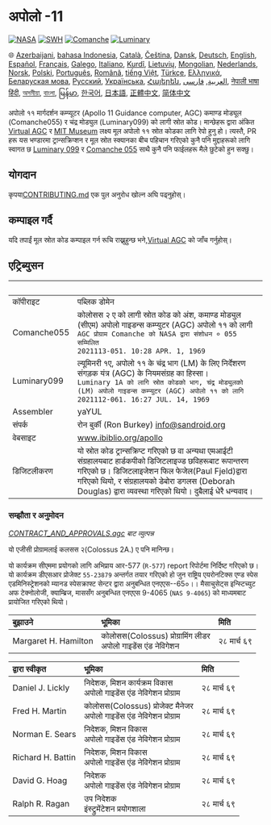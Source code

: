 # अपोलो -11

[![NASA][1]][2]
[![SWH]][SWH_URL]
[![Comanche]][ComancheMilestone]
[![Luminary]][LuminaryMilestone]

🌐
[Azerbaijani][AZ],
[bahasa Indonesia][ID],
[Català][CA],
[Čeština][CZ],
[Dansk][DA],
[Deutsch][DE],
[English][EN],
[Español][ES],
[Français][FR],
[Galego][GL],
[Italiano][IT],
[Kurdî][KU],
[Lietuvių][LT],
[Mongolian][MN],
[Nederlands][NL],
[Norsk][NO],
[Polski][PL],
[Português][PT_BR],
[Română][RO],
[tiếng Việt][VI],
[Türkçe][TR],
[Ελληνικά][GR],
[Беларуская мова][BE],
[Русский][RU],
[Українська][UK],
[Հայերեն][AM],
[العربية][AR],
[فارسی][FA],
[नेपाली भाषा][NE]
[हिंदी][HI_IN],
[অসমীয়া][AS_IN],
[বাংলা][BD_BN],
[မြန်မာ][MM],
[한국어][KO_KR],
[日本語][JA],
[正體中文][ZH_TW],
[简体中文][ZH_CN]

[AR]:README.ar.md
[AS_IN]:README.as_in.md
[AZ]:README.az.md
[BD_BN]:README.bd_bn.md
[BE]:README.be.md
[CA]:README.ca.md
[CZ]:README.cz.md
[DA]:README.da.md
[DE]:README.de.md
[EN]:../README.md
[ES]:README.es.md
[FA]:README.fa.md
[FR]:README.fr.md
[GL]:README.gl.md
[GR]:README.gr.md
[HI_IN]:README.hi_in.md
[ID]:README.id.md
[IT]:README.it.md
[JA]:README.ja.md
[KO_KR]:README.ko_kr.md
[KU]:README.ku.md
[LT]:README.lt.md
[MM]:README.mm.md
[MN]:README.mn.md
[NE]:README.ne.md
[NL]:README.nl.md
[NO]:README.no.md
[PL]:README.pl.md
[PT_BR]:README.pt_br.md
[RO]:README.ro.md
[RU]:README.ru.md
[TR]:README.tr.md
[UK]:README.uk.md
[AM]:README.am.md
[VI]:README.vi.md
[ZH_CN]:README.zh_cn.md
[ZH_TW]:README.zh_tw.md


अपोलो ११ मार्गदर्शन कम्प्यूटर (Apollo 11 Guidance computer, AGC) कमाण्ड मोड्यूल   (Comanche055) र चंद्र मोड्युल (Luminary099)  को लागी स्रोत कोड। मान्छेहरू द्वारा अंकित [Virtual AGC][3] र [MIT Museum][4] लक्ष्य मूल अपोलो ११ स्रोत कोडका लागि रेपो हुनु हो। त्यस्तै, PR हरू यस भण्डारमा ट्रान्सक्रिप्शन र मूल स्रोत स्क्यानका बीच पहिचान गरिएको कुनै पनि मुद्दाहरूको लागि स्वागत छ [Luminary 099][5] र [Comanche 055][6] साथै कुनै पनि फाईलहरू मैले छुटेको हुन सक्छु।

## योगदान

 कृपया[CONTRIBUTING.md][7] एक पुल अनुरोध खोल्न अघि पढ्नुहोस्।

## कम्पाइल गर्दै

यदि तपाईं मूल स्रोत कोड कम्पाइल गर्न रूचि राख्नुहुन्छ भने,[Virtual AGC][8] को जाँच गर्नुहोस्।

## एट्रिब्युसन

&nbsp;      | &nbsp;
:---------- | :-----
कॉपीराइट      | पब्लिक डोमेन
Comanche055 | कोलोसस २ ए को लागी स्रोत कोड को अंश, कमाण्ड मोड्युल (सीएम) अपोलो गाइडन्स कम्प्युटर (AGC) अपोलो ११ को लागी <br>`AGC प्रोग्राम Comanche को NASA द्वारा संशोधन ० 055 सम्मिलित`<br>`2021113-051. 10:28 APR. 1, 1969`
Luminary099 |  ल्यूमिनरी १ए, अपोलो ११ के चंद्र भाग (LM) के लिए निर्देशरण संगड़क यंत्र (AGC) के नियमसंग्रह का हिस्सा। <br>`Luminary 1A को लागि स्रोत कोडको भाग, चंद्र मोड्युलको (LM) अपोलो गाइडन्स कम्प्युटर (AGC) अपोलो ११ को लागि`<br>`2021112-061. 16:27 JUL. 14, 1969`
Assembler     | yaYUL
संपर्क     | रोन बुर्की (Ron Burkey) <info@sandroid.org>
वेबसाइट      | www.ibiblio.org/apollo
डिजिटलीकरण   | यो स्रोत कोड ट्रान्सक्रिप्ट गरिएको छ वा अन्यथा एमआईटी संग्रहालयबाट हार्डकपीको डिजिटलाइज्ड छविहरूबाट रूपान्तरण गरिएको छ। डिजिटलाइजेशन फिल फेजेल(Paul Fjeld)द्वारा गरिएको थियो, र संग्रहालयको डेबोरा डगलस (Deborah Douglas) द्वारा व्यवस्था गरिएको थियो। दुबैलाई धेरै धन्यवाद।

### सम्झौता र अनुमोदन

*[CONTRACT_AND_APPROVALS.agc] बाट व्युत्पन्न*

यो एजीसी प्रोग्रामलाई कलसस २(Colossus 2A.) ए पनि मानिन्छ।

यो कार्यक्रम सीएममा प्रयोगको लागि अभिप्राय आर-577 (`R-577`) report रिपोर्टमा निर्दिष्ट गरिएको छ। यो कार्यक्रम डीएसआर प्रोजेक्ट `55-23879` अन्तर्गत तयार गरिएको हो जुन राष्ट्रिय एयरोनटिक्स एण्ड स्पेस एडमिनिस्ट्रेशनको म्यानड स्पेसक्राफ्ट सेन्टर द्वारा अनुबन्धित एनएएस--65०।। मैसाचुसेट्स इन्स्टिच्युट अफ टेक्नोलोजी, क्याम्ब्रिज, माससँग अनुबन्धित एनएएस 9-4065 (`NAS 9-4065`) को माध्यमबाट प्रायोजित गरिएको थियो।

बुझाउने              | भूमिका | मिति
:------------------- | :---- | :---
Margaret H. Hamilton | कोलोसस(Colossus) प्रोग्रामिंग लीडर<br>अपोलो गाइडेंस एंड नेविगेशन | २८ मार्च ६९

द्वारा स्वीकृत      | भूमिका | मिति
:---------------- | :---- | :---
Daniel J. Lickly  | निदेशक, मिशन कार्यक्रम विकास<br>अपोलो गाइडेंस एंड नेविगेशन प्रोग्राम | २८ मार्च ६९
Fred H. Martin    | कोलोसस(Colossus) प्रोजेक्ट मैनेजर<br>अपोलो गाइडेंस एंड नेविगेशन प्रोग्राम | २८ मार्च ६९
Norman E. Sears   | निदेशक, मिशन विकास<br>अपोलो गाइडेंस एंड नेविगेशन प्रोग्राम | २८ मार्च ६९
Richard H. Battin | निदेशक, मिशन विकास<br>अपोलो गाइडेंस एंड नेविगेशन प्रोग्राम | २८ मार्च ६९
David G. Hoag     | निदेशक<br>अपोलो गाइडेंस एंड नेविगेशन प्रोग्राम | २८ मार्च ६९
Ralph R. Ragan    | उप निदेशक<br>इंस्ट्रुमेंटेशन प्रयोगशाला | २८ मार्च ६९

[CONTRACT_AND_APPROVALS.agc]:https://github.com/chrislgarry/Apollo-11/blob/master/Comanche055/CONTRACT_AND_APPROVALS.agc
[1]:https://flat.badgen.net/badge/NASA/Mission%20Overview/0B3D91
[2]:https://www.nasa.gov/mission_pages/apollo/missions/apollo11.html
[3]:http://www.ibiblio.org/apollo/
[4]:http://web.mit.edu/museum/
[5]:http://www.ibiblio.org/apollo/ScansForConversion/Luminary099/
[6]:http://www.ibiblio.org/apollo/ScansForConversion/Comanche055/
[7]:https://github.com/chrislgarry/Apollo-11/blob/master/CONTRIBUTING.md
[8]:https://github.com/rburkey2005/virtualagc
[SWH]:https://flat.badgen.net/badge/Software%20Heritage/Archive/0B3D91
[SWH_URL]:https://archive.softwareheritage.org/browse/origin/https://github.com/chrislgarry/Apollo-11/
[Comanche]:https://flat.badgen.net/github/milestones/chrislgarry/Apollo-11/1
[ComancheMilestone]:https://github.com/chrislgarry/Apollo-11/milestone/1
[Luminary]:https://flat.badgen.net/github/milestones/chrislgarry/Apollo-11/2
[LuminaryMilestone]:https://github.com/chrislgarry/Apollo-11/milestone/2
